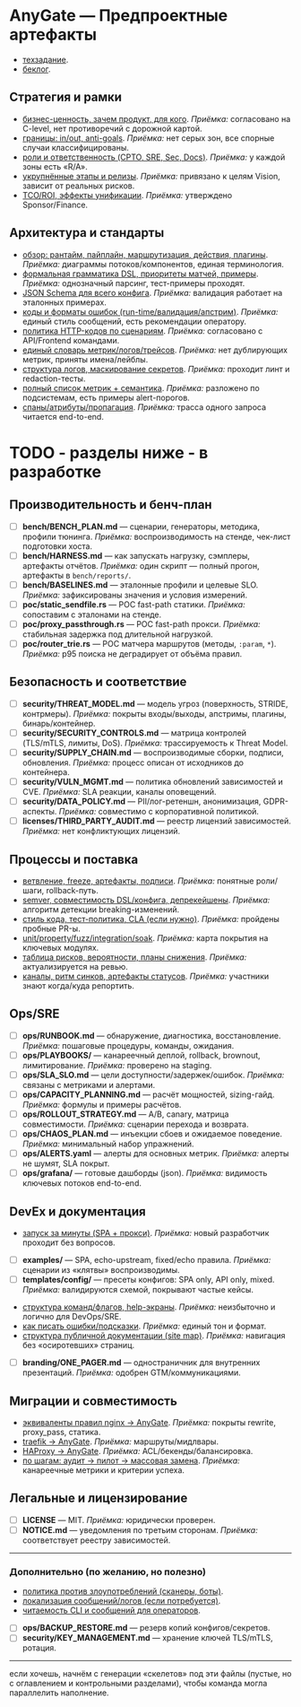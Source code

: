 # AnyGate — Предпроектные артефакты

* [техзадание](TASK.md).
* [беклог](BACKLOG.md).

## Стратегия и рамки

* [бизнес-ценность, зачем продукт, для кого](VISION.md).
  *Приёмка:* согласовано на C-level, нет противоречий с дорожной картой.
* [границы: in/out, anti-goals](SCOPE.md).
  *Приёмка:* нет серых зон, все спорные случаи классифицированы.
* [роли и ответственность (CPTO, SRE, Sec, Docs)](STAKEHOLDERS_RACI.md).
  *Приёмка:* у каждой зоны есть «R/A».
* [укрупнённые этапы и релизы](ROADMAP.md).
  *Приёмка:* привязано к целям Vision, зависит от реальных рисков.
* [TCO/ROI, эффекты унификации](BUSINESS_CASE.md).
  *Приёмка:* утверждено Sponsor/Finance.

## Архитектура и стандарты

* [обзор: рантайм, пайплайн, маршрутизация, действия, плагины](ARCHITECTURE.md).
  *Приёмка:* диаграммы потоков/компонентов, единая терминология.
* [формальная грамматика DSL, приоритеты матчей, примеры](DSL_SPEC.md).
  *Приёмка:* однозначный парсинг, тест-примеры проходят.
* [JSON Schema для всего конфига](CONFIG_SCHEMA.json).
  *Приёмка:* валидация работает на эталонных примерах.
* [коды и форматы ошибок (run-time/валидация/апстрим)](ERROR_CATALOG.md).
  *Приёмка:* единый стиль сообщений, есть рекомендации оператору.
* [политика HTTP-кодов по сценариям](STATUS_POLICY.md).
  *Приёмка:* согласовано с API/Frontend командами.
* [единый словарь метрик/логов/трейсов](OBSERVABILITY_TAXONOMY.md).
  *Приёмка:* нет дублирующих метрик, приняты имена/лейблы.
* [структура логов, маскирование секретов](LOG_FORMAT.md).
  *Приёмка:* проходит линт и redaction-тесты.
* [полный список метрик + семантика](METRICS_CATALOG.md).
  *Приёмка:* разложено по подсистемам, есть примеры alert-порогов.
* [спаны/атрибуты/пропагация](TRACING_GUIDE.md).
  *Приёмка:* трасса одного запроса читается end-to-end.

# TODO - разделы ниже - в разработке

## Производительность и бенч-план

* [ ] **bench/BENCH_PLAN.md** — сценарии, генераторы, методика, профили тюнинга.
  *Приёмка:* воспроизводимость на стенде, чек-лист подготовки хоста.
* [ ] **bench/HARNESS.md** — как запускать нагрузку, сэмплеры, артефакты отчётов.
  *Приёмка:* один скрипт — полный прогон, артефакты в `bench/reports/`.
* [ ] **bench/BASELINES.md** — эталонные профили и целевые SLO.
  *Приёмка:* зафиксированы значения и условия измерений.
* [ ] **poc/static_sendfile.rs** — POC fast-path статики.
  *Приёмка:* сопоставим с эталонами на стенде.
* [ ] **poc/proxy_passthrough.rs** — POC fast-path прокси.
  *Приёмка:* стабильная задержка под длительной нагрузкой.
* [ ] **poc/router_trie.rs** — POC матчера маршрутов (методы, `:param`, `*`).
  *Приёмка:* p95 поиска не деградирует от объёма правил.

## Безопасность и соответствие

* [ ] **security/THREAT_MODEL.md** — модель угроз (поверхность, STRIDE, контрмеры).
  *Приёмка:* покрыты входы/выходы, апстримы, плагины, бинарь/контейнер.
* [ ] **security/SECURITY_CONTROLS.md** — матрица контролей (TLS/mTLS, лимиты, DoS).
  *Приёмка:* трассируемость к Threat Model.
* [ ] **security/SUPPLY_CHAIN.md** — воспроизводимые сборки, подписи, обновления.
  *Приёмка:* процесс описан от исходников до контейнера.
* [ ] **security/VULN_MGMT.md** — политика обновлений зависимостей и CVE.
  *Приёмка:* SLA реакции, каналы оповещений.
* [ ] **security/DATA_POLICY.md** — PII/лог-ретеншн, анонимизация, GDPR-аспекты.
  *Приёмка:* совместимо с корпоративной политикой.
* [ ] **licenses/THIRD_PARTY_AUDIT.md** — реестр лицензий зависимостей.
  *Приёмка:* нет конфликтующих лицензий.

## Процессы и поставка

* [ветвление, freeze, артефакты, подписи](RELEASE_PROCESS.md).
  *Приёмка:* понятные роли/шаги, rollback-путь.
* [semver, совместимость DSL/конфига, депрекейшены](VERSIONING_COMPAT.md).
  *Приёмка:* алгоритм детекции breaking-изменений.
* [стиль кода, тест-политика, CLA (если нужно)](CONTRIBUTING.md).
  *Приёмка:* пройдены пробные PR-ы.
* [unit/property/fuzz/integration/soak](TEST_STRATEGY.md).
  *Приёмка:* карта покрытия на ключевых модулях.
* [таблица рисков, вероятности, планы снижения](RISK_REGISTER.md).
  *Приёмка:* актуализируется на ревью.
* [каналы, ритм синков, артефакты статусов](COMMUNICATION_PLAN.md).
  *Приёмка:* участники знают когда/куда репортить.

## Ops/SRE

* [ ] **ops/RUNBOOK.md** — обнаружение, диагностика, восстановление.
  *Приёмка:* пошаговые процедуры, команды, ожидания.
* [ ] **ops/PLAYBOOKS/** — канареечный деплой, rollback, brownout, лимитирование.
  *Приёмка:* проверено на staging.
* [ ] **ops/SLA_SLO.md** — цели доступности/задержек/ошибок.
  *Приёмка:* связаны с метриками и алертами.
* [ ] **ops/CAPACITY_PLANNING.md** — расчёт мощностей, sizing-гайд.
  *Приёмка:* формулы и примеры расчётов.
* [ ] **ops/ROLLOUT_STRATEGY.md** — A/B, canary, матрица совместимости.
  *Приёмка:* сценарии перехода и возврата.
* [ ] **ops/CHAOS_PLAN.md** — инъекции сбоев и ожидаемое поведение.
  *Приёмка:* минимальный набор упражнений.
* [ ] **ops/ALERTS.yaml** — алерты для основных метрик.
  *Приёмка:* алерты не шумят, SLA покрыт.
* [ ] **ops/grafana/** — готовые дашборды (json).
  *Приёмка:* видимость ключевых потоков end-to-end.

## DevEx и документация

* [запуск за минуты (SPA + прокси)](QUICKSTART.md).
  *Приёмка:* новый разработчик проходит без вопросов.
* [ ] **examples/** — SPA, echo-upstream, fixed/echo правила.
  *Приёмка:* сценарии из «клятвы» воспроизводимы.
* [ ] **templates/config/** — пресеты конфигов: SPA only, API only, mixed.
  *Приёмка:* валидируются схемой, покрывают частые кейсы.
* [структура команд/флагов, help-экраны](CLI_UX_SPEC.md).
  *Приёмка:* неизбыточно и логично для DevOps/SRE.
* [как писать ошибки/подсказки](ERROR_STYLE_GUIDE.md).
  *Приёмка:* единый тон и формат.
* [структура публичной документации (site map)](DOCS_SITE.md).
  *Приёмка:* навигация без «осиротевших» страниц.
* [ ] **branding/ONE_PAGER.md** — одностраничник для внутренних презентаций.
  *Приёмка:* одобрен GTM/коммуникациями.

## Миграции и совместимость

* [эквиваленты правил nginx → AnyGate](MAP_NGINX.md).
  *Приёмка:* покрыты rewrite, proxy_pass, статика.
* [traefik → AnyGate](MAP_TRAEFIK.md).
  *Приёмка:* маршруты/мидлвары.
* [HAProxy → AnyGate](MAP_HAPROXY.md).
  *Приёмка:* ACL/бекенды/балансировка.
* [по шагам: аудит → пилот → массовая замена](MIGRATION_PLAYBOOK.md).
  *Приёмка:* канареечные метрики и критерии успеха.

## Легальные и лицензирование

* [ ] **LICENSE** — MIT.
  *Приёмка:* юридически проверен.
* [ ] **NOTICE.md** — уведомления по третьим сторонам.
  *Приёмка:* соответствует реестру зависимостей.

---

### Дополнительно (по желанию, но полезно)

* [политика против злоупотреблений (сканеры, боты)](ABUSE_HANDLING.md).
* [локализация сообщений/логов (если потребуется)](LOCALE_I18N.md).
* [читаемость CLI и сообщений для операторов](ACCESSIBILITY.md).
* [ ] **ops/BACKUP_RESTORE.md** — резерв копий конфигов/секретов.
* [ ] **security/KEY_MANAGEMENT.md** — хранение ключей TLS/mTLS, ротация.

---

если хочешь, начнём с генерации «скелетов» под эти файлы (пустые, но с оглавлением и контрольными разделами), чтобы команда могла параллелить наполнение.
